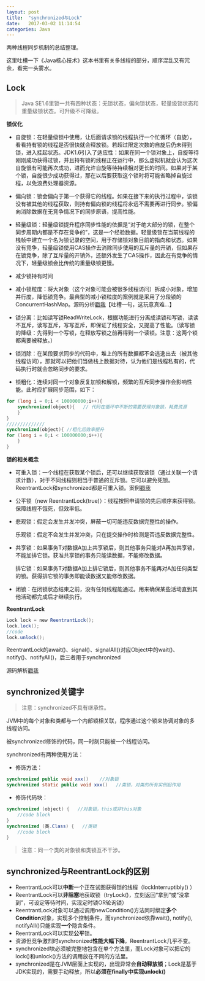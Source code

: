```yaml
---
layout: post
title:  "synchronized与Lock"
date:   2017-03-02 11:14:54
categories: Java
---
```


两种线程同步机制的总结整理。

这里吐槽一下《Java核心技术》这本书里有关多线程的部分，顺序混乱又有冗余，看完一头雾水。

## Lock

> Java SE1.6里锁一共有四种状态：无锁状态，偏向锁状态，轻量级锁状态和重量级锁状态。可升级不可降级。

**锁优化**

- 自旋锁：在轻量级锁中使用，让后面请求锁的线程执行一个忙循环（自旋），看看持有锁的线程是否很快就会释放锁。若超过限定次数的自旋后仍未得到锁，进入挂起状态。JDK1.6引入了适应性：如果在同一个锁对象上，自旋等待刚刚成功获得过锁，并且持有锁的线程正在运行中，那么虚拟机就会认为这次自旋很有可能再次成功，进而允许自旋等待持续相对更长的时间。如果对于某个锁，自旋很少成功获得过，那在以后要获取这个锁时将可能省略掉自旋过程，以免浪费处理器资源。
- 偏向锁：锁会偏向于第一个获得它的线程。如果在接下来的执行过程中，该锁没有被其他的线程获取，则持有偏向锁的线程将永远不需要再进行同步。锁偏向消除数据在无竞争情况下的同步原语，提高性能。
- 轻量级锁：轻量级锁提升程序同步性能的依据是“对于绝大部分的锁，在整个同步周期内都是不存在竞争的”，这是一个经验数据。轻量级锁在当前线程的栈帧中建立一个名为锁记录的空间，用于存储锁对象目前的指向和状态。如果没有竞争，轻量级锁使用CAS操作去消除同步使用的互斥量的开销，但如果存在锁竞争，除了互斥量的开销外，还额外发生了CAS操作，因此在有竞争的情况下，轻量级锁会比传统的重量级锁更慢。

- 减少锁持有时间
- 减小锁粒度：将大对象（这个对象可能会被很多线程访问）拆成小对象，增加并行度，降低锁竞争。最典型的减小锁粒度的案例就是采用了分段锁的ConcurrentHashMap。源码分析[戳我](https://my.oschina.net/hosee/blog/675884)【吐槽一句，这玩意真难...】
- 锁分离：比如读写锁ReadWriteLock，根据功能进行分离成读锁和写锁，读读不互斥，读写互斥，写写互斥，即保证了线程安全，又提高了性能。（读写锁的降级：先得到一个写锁，在释放写锁之前再得到一个读锁。注意：这两个锁都需要被释放。）
- 锁消除：在某段要求同步的代码中，堆上的所有数据都不会逃逸出去（被其他线程访问），那就可以把他们当做栈上数据对待，认为他们是线程私有的，代码执行时就会忽略同步的要求。
- 锁粗化：连续对同一个对象反复加锁和解锁，频繁的互斥同步操作会影响性能。此时应扩展同步范围，如下：
```java
for (long i = 0;i < 100000000;i++){
	synchronized(object){   // 代码在循环中不断的需要获得对象锁，耗费资源
	}
}
//////////////
synchronized(object){ //粗化后效率提升
for (long i = 0;i < 100000000;i++){   
    }
}
```

**锁的相关概念**

- 可重入锁：一个线程在获取某个锁后，还可以继续获取该锁（通过关联一个请求计数），对于不同线程则相当于普通的互斥锁。它可以避免死锁。ReentrantLock和synchronized都是可重入锁。案例[戳我](http://blog.csdn.net/ns_code/article/details/17014135) 
- 公平锁（new ReentrantLock(true)）：线程按照申请锁的先后顺序来获得锁。保障线程不饿死，但效率低。
- 悲观锁：假定会发生并发冲突，屏蔽一切可能违反数据完整性的操作。 

  乐观锁：假定不会发生并发冲突，只在提交操作时检测是否违反数据完整性。
- 共享锁：如果事务T对数据A加上共享锁后，则其他事务只能对A再加共享锁，不能加排它锁。获准共享锁的事务只能读数据，不能修改数据。

  排它锁：如果事务T对数据A加上排它锁后，则其他事务不能再对A加任何类型的锁。获得排它锁的事务即能读数据又能修改数据。
- 闭锁：在闭锁状态结束之前，没有任何线程能通过。用来确保某些活动直到其他活动都完成后才继续执行。

**ReentrantLock**
```java
Lock lock = new ReentrantLock();  
lock.lock();  
//code
lock.unlock();  
```
ReentrantLock的await()、signal()、signalAll()对应Object中的wait()、notify()、notifyAll()，后三者用于synchronized

源码解析[戳我](http://www.cnblogs.com/zhimingyang/p/5702752.html)

## synchronized关键字

> 注意：synchronized不具有继承性。

JVM中的每个对象和类都与一个内部锁相关联，程序通过这个锁来协调对象的多线程访问。

被synchronized修饰的代码，同一时刻只能被一个线程访问。

synchronized有两种使用方法：

- 修饰方法：
```java
synchronized public void xxx()    //对象锁
synchronized static public void xxx()   //类锁，对类的所有实例起作用
```
- 修饰代码块：
```java
synchronized (object) {   //对象锁，this或非this对象
    //code block
}
synchronized (类.Class) {   //类锁
    //code block
}
```

> 注意：同一个类的对象锁和类锁互不干涉。


## synchronized与ReentrantLock的区别

- ReentrantLock可以**中断**一个正在试图获得锁的线程（lockInterruptibly() ）
- ReentrantLock可以**非阻塞**地获取锁（tryLock()，立刻返回“拿到”或“没拿到”，可设定等待时间，实现定时锁OR轮询锁）
- ReentrantLock对象可以通过调用newCondition()方法同时绑定**多个Condition**对象，实现多个控制条件，而synchronized依靠wait(), notify(), notifyAll()只能实现**一个**隐含条件。
- ReentrantLock可以实现**公平**锁。
- 资源但竞争激烈时synchronized**性能大幅下降**，ReentrantLock几乎不变。
- synchronized块必须被完整地包含在单个方法里，而Lock对象可以把它的lock()和unlock()方法的调用放在不同的方法里。
- synchronized是在JVM层面上实现的，出现异常会**自动释放锁**；Lock是基于JDK实现的，需要手动释放，所以**必须在finally中实现unlock()**














